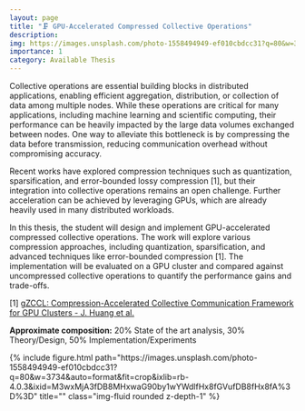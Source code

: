 ```yaml
---
layout: page
title: "🗜️ GPU-Accelerated Compressed Collective Operations"
description: 
img: https://images.unsplash.com/photo-1558494949-ef010cbdcc31?q=80&w=3734&auto=format&fit=crop&ixlib=rb-4.0.3&ixid=M3wxMjA3fDB8MHxwaG90by1wYWdlfHx8fGVufDB8fHx8fA%3D%3D
importance: 1
category: Available Thesis
---
```


Collective operations are essential building blocks in distributed applications, enabling efficient aggregation, distribution, or collection of data among multiple nodes. While these operations are critical for many applications, including machine learning and scientific computing, their performance can be heavily impacted by the large data volumes exchanged between nodes. One way to alleviate this bottleneck is by compressing the data before transmission, reducing communication overhead without compromising accuracy.  

Recent works have explored compression techniques such as quantization, sparsification, and error-bounded lossy compression [1], but their integration into collective operations remains an open challenge. Further acceleration can be achieved by leveraging GPUs, which are already heavily used in many distributed workloads.  

In this thesis, the student will design and implement GPU-accelerated compressed collective operations. The work will explore various compression approaches, including quantization, sparsification, and advanced techniques like error-bounded compression [1]. The implementation will be evaluated on a GPU cluster and compared against uncompressed collective operations to quantify the performance gains and trade-offs.  

[1] <a href="https://arxiv.org/abs/2308.05199">gZCCL: Compression-Accelerated Collective Communication Framework for GPU Clusters - J. Huang et al.</a><br>

<b>Approximate composition:</b> 20% State of the art analysis, 30% Theory/Design, 50% Implementation/Experiments  

<div class="row">
    <div class="col-sm mt-3 mt-md-0">
        {% include figure.html path="https://images.unsplash.com/photo-1558494949-ef010cbdcc31?q=80&w=3734&auto=format&fit=crop&ixlib=rb-4.0.3&ixid=M3wxMjA3fDB8MHxwaG90by1wYWdlfHx8fGVufDB8fHx8fA%3D%3D" title="" class="img-fluid rounded z-depth-1" %}
    </div>
</div>
